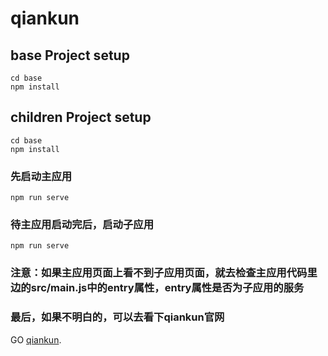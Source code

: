 # qiankun

## base Project setup
```
cd base
npm install
```

## children Project setup
```
cd base
npm install
```

### 先启动主应用
```
npm run serve
```

### 待主应用启动完后，启动子应用
```
npm run serve
```

### 注意：如果主应用页面上看不到子应用页面，就去检查主应用代码里边的src/main.js中的entry属性，entry属性是否为子应用的服务

### 最后，如果不明白的，可以去看下qiankun官网
GO [qiankun](https://qiankun.umijs.org/zh/guide/tutorial#%E4%B8%BB%E5%BA%94%E7%94%A8/).
